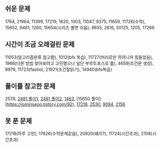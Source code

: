 ## 쉬운 문제
1764, 21964, 11399, 17219, 1620, 1003, 11047, 9375, 11659, 11726(수학), 15652, 9461, 1260, 15654(시리즈 풀면 쉬움), 9655, 2816, 20125, 1205, 17266

## 시간이 조금 오래걸린 문제
11053(알고리즘분류 참고함), 1012(bfs 복습), 11727(머리로만 하려니까 힘들었음), 1966(다른 방법 찾아보려고 고민했으나 일단 부루트포스로 풂), 4659(조건문 생성), 8979, 11723(fastio), 21921(조건잘읽기), 14940(bfs복습)

## 풀이를 참고한 문제
2579, [2491 풀이1](https://www.acmicpc.net/source/76664398), [2491 풀이2](https://great-park.tistory.com/124), [1463](https://jominseoo.tistory.com/98), [15650 풀이] (https://jominseoo.tistory.com/92), 
[17218](https://codingwonny.tistory.com/277), [2530](https://edder773.tistory.com/116), [9084](https://d-cron.tistory.com/23), [2156](https://codingwonny.tistory.com/188)

## 못 푼 문제
17218(하루 고민), 17626(수학문제같음), 20920(왜지?), 11724(시간초과), 2108(시간초과)